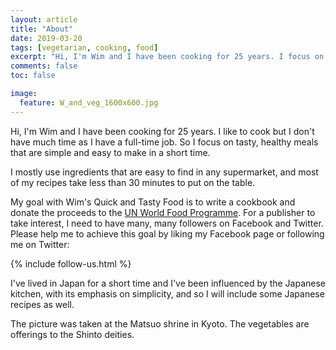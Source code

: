 ```yaml
---
layout: article
title: "About"
date: 2019-03-20
tags: [vegetarian, cooking, food]
excerpt: "Hi, I'm Wim and I have been cooking for 25 years. I focus on tasty, healthy meals that are simple and easy to make in a short time."
comments: false
toc: false

image:
  feature: W_and_veg_1600x600.jpg
---
```


Hi, I'm Wim and I have been cooking for 25 years. I like to cook but I don't have much time as I have a full-time job. So I focus on tasty, healthy meals that are simple and easy to make in a short time.

I mostly use ingredients that are easy to find in any supermarket, and most of my recipes take less than 30 minutes to put on the table.  

My goal with Wim's Quick and Tasty Food is to write a cookbook and donate the proceeds to the [UN World Food Programme](http://www.wfp.org/). For a publisher to take interest, I need to have many, many followers on Facebook and Twitter. Please help me to achieve this goal by liking my Facebook page or following me on Twitter:

{% include follow-us.html %}

I've lived in Japan for a short time and I've been influenced by the Japanese kitchen, with its emphasis on simplicity, and so I <!--have included--> will include some Japanese recipes as well.

The picture was taken at the Matsuo shrine in Kyoto. The vegetables are offerings to the Shinto deities.
